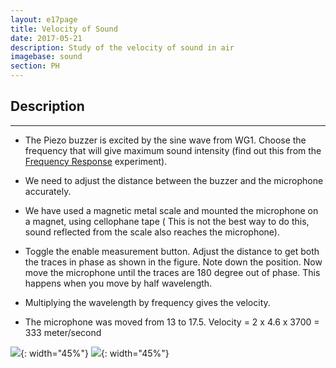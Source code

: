 ```yaml
---
layout: e17page
title: Velocity of Sound
date: 2017-05-21
description: Study of the velocity of sound in air
imagebase: sound
section: PH
---
```


## Description
___

- The Piezo buzzer is excited by the sine wave from WG1. Choose the
frequency that will give maximum sound intensity (find out this from the
[Frequency Response](./images/screenshots/sound-freq-resp.png) experiment).

- We need to adjust the distance between the buzzer and the microphone
accurately.

- We have used a magnetic metal scale and mounted the microphone
on a magnet, using cellophane tape ( This is not the best way to do this,
sound reflected from the scale also reaches the microphone). 

- Toggle the enable measurement button. Adjust the distance to get both the
traces in phase as shown in the figure. Note down the position. Now move
the microphone until the traces are 180 degree out of phase. This happens
when you move by half wavelength.

- Multiplying the wavelength by frequency
gives the velocity.

- The microphone was moved from 13 to 17.5. Velocity = 2 x 4.6 x 3700 = 333 meter/second

![](images/sound-vel-2.jpg){: width="45%"}
![](images/sound-vel2.png){: width="45%"}

